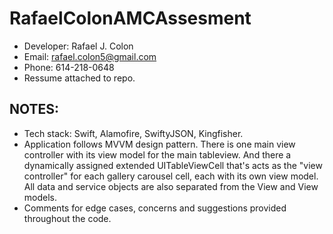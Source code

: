 # RafaelColonAMCAssesment
* Developer: Rafael J. Colon
* Email: rafael.colon5@gmail.com
* Phone: 614-218-0648
* Ressume attached to repo.

## NOTES:
 * Tech stack: Swift, Alamofire, SwiftyJSON, Kingfisher.
 * Application follows MVVM design pattern. There is one main view controller with its view model for the main tableview. And there a dynamically assigned extended UITableViewCell that's acts as the "view controller" for each gallery carousel cell, each with its own view model.  All data and service objects are also separated from the View and View models.
 * Comments for edge cases, concerns and suggestions provided throughout the code.
